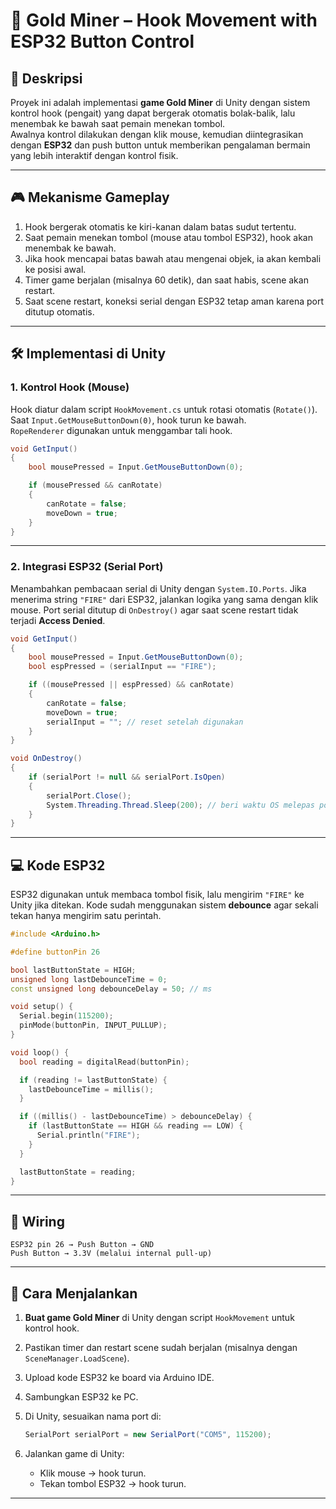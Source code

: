 # 🎣 Gold Miner – Hook Movement with ESP32 Button Control

## 📌 Deskripsi
Proyek ini adalah implementasi **game Gold Miner** di Unity dengan sistem kontrol hook (pengait) yang dapat bergerak otomatis bolak-balik, lalu menembak ke bawah saat pemain menekan tombol.  
Awalnya kontrol dilakukan dengan klik mouse, kemudian diintegrasikan dengan **ESP32** dan push button untuk memberikan pengalaman bermain yang lebih interaktif dengan kontrol fisik.

---

## 🎮 Mekanisme Gameplay
1. Hook bergerak otomatis ke kiri-kanan dalam batas sudut tertentu.
2. Saat pemain menekan tombol (mouse atau tombol ESP32), hook akan menembak ke bawah.
3. Jika hook mencapai batas bawah atau mengenai objek, ia akan kembali ke posisi awal.
4. Timer game berjalan (misalnya 60 detik), dan saat habis, scene akan restart.
5. Saat scene restart, koneksi serial dengan ESP32 tetap aman karena port ditutup otomatis.

---

## 🛠️ Implementasi di Unity

### 1. Kontrol Hook (Mouse)
Hook diatur dalam script `HookMovement.cs` untuk rotasi otomatis (`Rotate()`).  
Saat `Input.GetMouseButtonDown(0)`, hook turun ke bawah.  
`RopeRenderer` digunakan untuk menggambar tali hook.

```csharp
void GetInput()
{
    bool mousePressed = Input.GetMouseButtonDown(0);

    if (mousePressed && canRotate)
    {
        canRotate = false;
        moveDown = true;
    }
}
````

---

### 2. Integrasi ESP32 (Serial Port)

Menambahkan pembacaan serial di Unity dengan `System.IO.Ports`.
Jika menerima string `"FIRE"` dari ESP32, jalankan logika yang sama dengan klik mouse.
Port serial ditutup di `OnDestroy()` agar saat scene restart tidak terjadi **Access Denied**.

```csharp
void GetInput()
{
    bool mousePressed = Input.GetMouseButtonDown(0);
    bool espPressed = (serialInput == "FIRE");

    if ((mousePressed || espPressed) && canRotate)
    {
        canRotate = false;
        moveDown = true;
        serialInput = ""; // reset setelah digunakan
    }
}

void OnDestroy()
{
    if (serialPort != null && serialPort.IsOpen)
    {
        serialPort.Close();
        System.Threading.Thread.Sleep(200); // beri waktu OS melepas port
    }
}
```

---

## 💻 Kode ESP32

ESP32 digunakan untuk membaca tombol fisik, lalu mengirim `"FIRE"` ke Unity jika ditekan.
Kode sudah menggunakan sistem **debounce** agar sekali tekan hanya mengirim satu perintah.

```cpp
#include <Arduino.h>

#define buttonPin 26

bool lastButtonState = HIGH;
unsigned long lastDebounceTime = 0;
const unsigned long debounceDelay = 50; // ms

void setup() {
  Serial.begin(115200);
  pinMode(buttonPin, INPUT_PULLUP);
}

void loop() {
  bool reading = digitalRead(buttonPin);

  if (reading != lastButtonState) {
    lastDebounceTime = millis();
  }

  if ((millis() - lastDebounceTime) > debounceDelay) {
    if (lastButtonState == HIGH && reading == LOW) {
      Serial.println("FIRE");
    }
  }

  lastButtonState = reading;
}
```

---

## 🔌 Wiring

```
ESP32 pin 26 → Push Button → GND
Push Button → 3.3V (melalui internal pull-up)
```

---

## 🚀 Cara Menjalankan

1. **Buat game Gold Miner** di Unity dengan script `HookMovement` untuk kontrol hook.
2. Pastikan timer dan restart scene sudah berjalan (misalnya dengan `SceneManager.LoadScene`).
3. Upload kode ESP32 ke board via Arduino IDE.
4. Sambungkan ESP32 ke PC.
5. Di Unity, sesuaikan nama port di:

   ```csharp
   SerialPort serialPort = new SerialPort("COM5", 115200);
   ```
6. Jalankan game di Unity:

   * Klik mouse → hook turun.
   * Tekan tombol ESP32 → hook turun.

---
